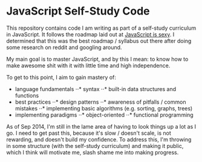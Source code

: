 JavaScript Self-Study Code
==================

This repository contains code I am writing as part of a self-study curriculum in JavaScript. It follows the roadmap laid out at [JavaScript is sexy](http://javascriptissexy.com/how-to-learn-javascript-properly/). I determined that this was the best roadmap / syllabus out there after doing some research on reddit and googling around.

My main goal is to master JavaScript, and by this I mean: to know how to make awesome shit with it with little time and high independence.

To get to this point, I aim to gain mastery of:
* language fundamentals
⋅⋅* syntax
⋅⋅* built-in data structures and functions
* best practices
⋅⋅* design patterns
⋅⋅* awareness of pitfalls / common mistakes
⋅⋅* implementing basic algorithms (e.g. sorting, graphs, trees) 
* implementing paradigms
⋅⋅* object-oriented
⋅⋅* functional programming 

As of Sep 2014, I'm still in the lame area of having to look things up a lot as I go. I need to get past this, because it's slow / doesn't scale, is not rewarding, and doesn't build my confidence. To address this, I'm throwing in some structure (with the self-study curriculum) and making it public, which I think will motivate me, slash shame me into making progress. 